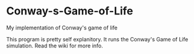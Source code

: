# Conway-s-Game-of-Life
My implementation of Conway's game of life

This program is pretty self explanitory.  It runs the Conway's Game of Life simulation.  Read the wiki for more info.  
